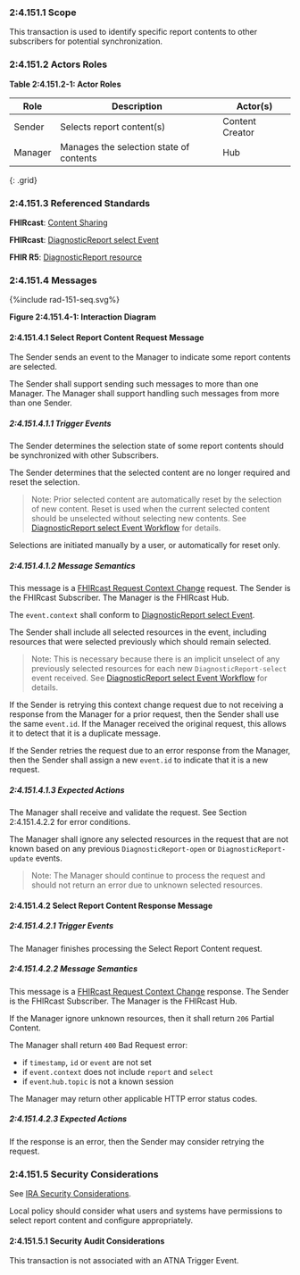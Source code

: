 ### 2:4.151.1 Scope

This transaction is used to identify specific report contents to other subscribers for potential synchronization.

### 2:4.151.2 Actors Roles

**Table 2:4.151.2-1: Actor Roles**

| Role | Description | Actor(s) |
|------|-------------|----------|
| Sender | Selects report content(s) | Content Creator |
| Manager | Manages the selection state of contents | Hub |
{: .grid}

### 2:4.151.3 Referenced Standards

**FHIRcast**: [Content Sharing](https://build.fhir.org/ig/HL7/fhircast-docs/2-10-ContentSharing.html)

**FHIRcast**: [DiagnosticReport select Event](https://build.fhir.org/ig/HL7/fhircast-docs/3-6-4-DiagnosticReport-select.html)

**FHIR R5**: [DiagnosticReport resource](https://hl7.org/fhir/R5/diagnosticreport.html)

### 2:4.151.4 Messages

<div>
{%include rad-151-seq.svg%}
</div>

<div style="clear: left"/>

**Figure 2:4.151.4-1: Interaction Diagram**

#### 2:4.151.4.1 Select Report Content Request Message
The Sender sends an event to the Manager to indicate some report contents are selected.

The Sender shall support sending such messages to more than one Manager. The Manager shall support handling such messages from more than one Sender. 

##### 2:4.151.4.1.1 Trigger Events

The Sender determines the selection state of some report contents should be synchronized with other Subscribers.

The Sender determines that the selected content are no longer required and reset the selection.

> Note: Prior selected content are automatically reset by the selection of new content. Reset is used when the current selected content should be unselected without selecting new contents. See [DiagnosticReport select Event Workflow](https://build.fhir.org/ig/HL7/fhircast-docs/3-6-4-DiagnosticReport-select.html#workflow) for details.

Selections are initiated manually by a user, or automatically for reset only.

##### 2:4.151.4.1.2 Message Semantics

This message is a [FHIRcast Request Context Change](https://build.fhir.org/ig/HL7/fhircast-docs/2-6-RequestContextChange.html#request-context-change-body) request. The Sender is the FHIRcast Subscriber. The Manager is the FHIRcast Hub.

The `event.context` shall conform to [DiagnosticReport select Event](https://build.fhir.org/ig/HL7/fhircast-docs/3-6-4-DiagnosticReport-select.html).

The Sender shall include all selected resources in the event, including resources that were selected previously which should remain selected.

> Note: This is necessary because there is an implicit unselect of any previously selected resources for each new `DiagnosticReport-select` event received. See [DiagnosticReport select Event Workflow](https://build.fhir.org/ig/HL7/fhircast-docs/3-6-4-DiagnosticReport-select.html#workflow) for details.

If the Sender is retrying this context change request due to not receiving a response from the Manager for a prior request, then the Sender shall use the same `event.id`. If the Manager received the original request, this allows it to detect that it is a duplicate message.

If the Sender retries the request due to an error response from the Manager, then the Sender shall assign a new `event.id` to indicate that it is a new request.

##### 2:4.151.4.1.3 Expected Actions

The Manager shall receive and validate the request. See Section 2:4.151.4.2.2 for error conditions.

The Manager shall ignore any selected resources in the request that are not known based on any previous `DiagnosticReport-open` or `DiagnosticReport-update` events.

> Note: The Manager should continue to process the request and should not return an error due to unknown selected resources.

#### 2:4.151.4.2 Select Report Content Response Message

##### 2:4.151.4.2.1 Trigger Events

The Manager finishes processing the Select Report Content request.

##### 2:4.151.4.2.2 Message Semantics

This message is a [FHIRcast Request Context Change](https://build.fhir.org/ig/HL7/fhircast-docs/2-6-RequestContextChange.html#request-context-change-body) response. The Sender is the FHIRcast Subscriber. The Manager is the FHIRcast Hub.

If the Manager ignore unknown resources, then it shall return `206` Partial Content.

The Manager shall return `400` Bad Request error:
- if `timestamp`, `id` or `event` are not set
- if `event.context` does not include `report` and `select`
- if `event`.`hub.topic` is not a known session

The Manager may return other applicable HTTP error status codes.

##### 2:4.151.4.2.3 Expected Actions

If the response is an error, then the Sender may consider retrying the request.

### 2:4.151.5 Security Considerations

See [IRA Security Considerations](volume-1.html#1535-ira-security-considerations).

Local policy should consider what users and systems have permissions to select report content and configure appropriately. 

#### 2:4.151.5.1 Security Audit Considerations

This transaction is not associated with an ATNA Trigger Event.
